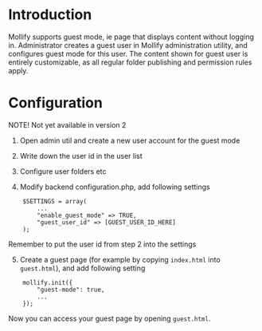 # Introduction #

Mollify supports guest mode, ie page that displays content without logging in. Administrator creates a guest user in Mollify administration utility, and configures guest mode for this user. The content shown for guest user is entirely customizable, as all regular folder publishing and permission rules apply.

# Configuration #

NOTE! Not yet available in version 2

1. Open admin util and create a new user account for the guest mode

2. Write down the user id in the user list

3. Configure user folders etc

4. Modify backend configuration.php, add following settings

```
	$SETTINGS = array(
		...
		"enable_guest_mode" => TRUE,
		"guest_user_id" => [GUEST_USER_ID_HERE]
	);
```

Remember to put the user id from step 2 into the settings

5. Create a guest page (for example by copying `index.html` into `guest.html`), and add following setting

```
	mollify.init({
		"guest-mode": true,
		...
	});
```

Now you can access your guest page by opening `guest.html`.